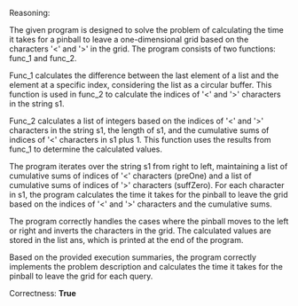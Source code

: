 Reasoning: 

The given program is designed to solve the problem of calculating the time it takes for a pinball to leave a one-dimensional grid based on the characters '<' and '>' in the grid. The program consists of two functions: func_1 and func_2.

Func_1 calculates the difference between the last element of a list and the element at a specific index, considering the list as a circular buffer. This function is used in func_2 to calculate the indices of '<' and '>' characters in the string s1.

Func_2 calculates a list of integers based on the indices of '<' and '>' characters in the string s1, the length of s1, and the cumulative sums of indices of '<' characters in s1 plus 1. This function uses the results from func_1 to determine the calculated values.

The program iterates over the string s1 from right to left, maintaining a list of cumulative sums of indices of '<' characters (preOne) and a list of cumulative sums of indices of '>' characters (suffZero). For each character in s1, the program calculates the time it takes for the pinball to leave the grid based on the indices of '<' and '>' characters and the cumulative sums.

The program correctly handles the cases where the pinball moves to the left or right and inverts the characters in the grid. The calculated values are stored in the list ans, which is printed at the end of the program.

Based on the provided execution summaries, the program correctly implements the problem description and calculates the time it takes for the pinball to leave the grid for each query.

Correctness: **True**